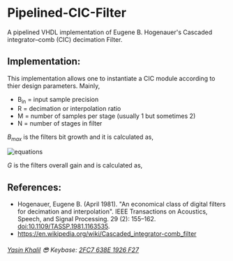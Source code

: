 # Pipelined-CIC-Filter
A pipelined VHDL implementation of Eugene B. Hogenauer's Cascaded integrator–comb (CIC) decimation Filter.

## Implementation:
This implementation allows one to instantiate a CIC module according to thier design parameters.
Mainly,

* B<sub>in</sub> = input sample precision
* R = decimation or interpolation ratio
* M = number of samples per stage (usually 1 but sometimes 2)
* N = number of stages in filter

*B<sub>max</sub>* is the filters bit growth and it is calculated as,

![equations](https://wikimedia.org/api/rest_v1/media/math/render/svg/fb0381ebbfc3f455d48abe46e76761a054e3d624)

*G* is the filters overall gain and is calculated as,


## References:
* Hogenauer, Eugene B. (April 1981). "An economical class of digital filters for decimation and interpolation". IEEE Transactions on Acoustics, Speech, and Signal Processing. 29 (2): 155–162. [doi:10.1109/TASSP.1981.1163535](https://doi.org/10.1109/TASSP.1981.1163535).
* https://en.wikipedia.org/wiki/Cascaded_integrator-comb_filter

###### [Yasin Khalil](http://www.yasinkhalil.com) :sunglasses: Keybase: [2FC7 638E 1926 F27](https://keybase.io/ysnkhll)
